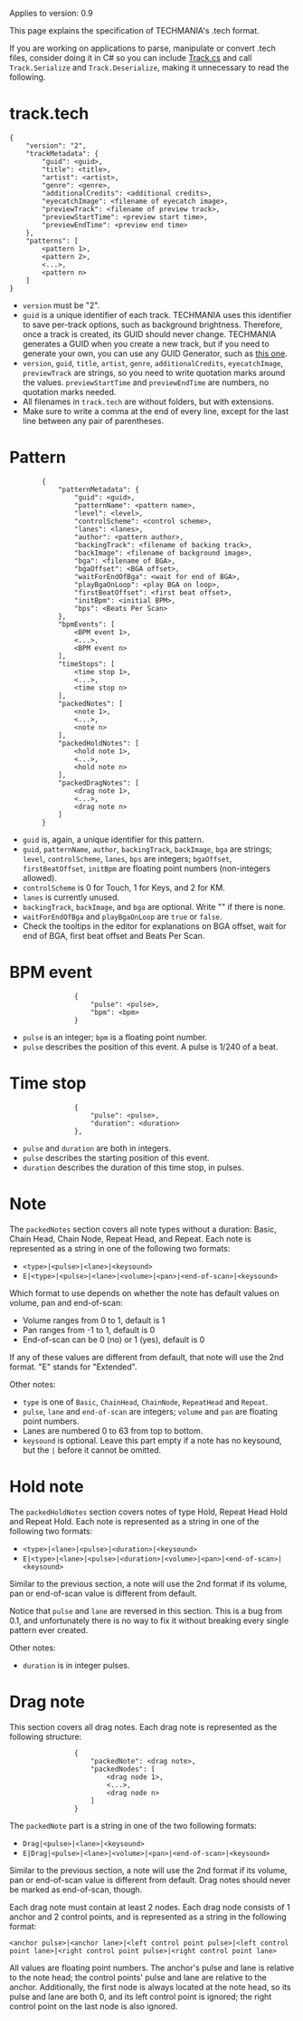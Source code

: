 Applies to version: 0.9

This page explains the specification of TECHMANIA's .tech format.

If you are working on applications to parse, manipulate or convert .tech files, consider doing it in C# so you can include [Track.cs](https://github.com/techmania-team/techmania/blob/master/TECHMANIA/Assets/Scripts/Serializable/Track.cs) and call `Track.Serialize` and `Track.Deserialize`, making it unnecessary to read the following.

# track.tech
```
{
	"version": "2",
	"trackMetadata": {
		"guid": <guid>,
		"title": <title>,
		"artist": <artist>,
		"genre": <genre>,
		"additionalCredits": <additional credits>,
		"eyecatchImage": <filename of eyecatch image>,
		"previewTrack": <filename of preview track>,
		"previewStartTime": <preview start time>,
		"previewEndTime": <preview end time>
	},
	"patterns": [
		<pattern 1>,
		<pattern 2>,
		<...>,
		<pattern n>
	]
}
```

* `version` must be "2".
* `guid` is a unique identifier of each track. TECHMANIA uses this identifier to save per-track options, such as background brightness. Therefore, once a track is created, its GUID should never change. TECHMANIA generates a GUID when you create a new track, but if you need to generate your own, you can use any GUID Generator, such as [this one](https://www.guidgenerator.com/online-guid-generator.aspx).
* `version`, `guid`, `title`, `artist`, `genre`, `additionalCredits`, `eyecatchImage`, `previewTrack` are strings, so you need to write quotation marks around the values. `previewStartTime` and `previewEndTime` are numbers, no quotation marks needed.
* All filenames in `track.tech` are without folders, but with extensions.
* Make sure to write a comma at the end of every line, except for the last line between any pair of parentheses.

# Pattern
```
		{
			"patternMetadata": {
				"guid": <guid>,
				"patternName": <pattern name>,
				"level": <level>,
				"controlScheme": <control scheme>,
				"lanes": <lanes>,
				"author": <pattern author>,
				"backingTrack": <filename of backing track>,
				"backImage": <filename of background image>,
				"bga": <filename of BGA>,
				"bgaOffset": <BGA offset>,
				"waitForEndOfBga": <wait for end of BGA>,
				"playBgaOnLoop": <play BGA on loop>,
				"firstBeatOffset": <first beat offset>,
				"initBpm": <initial BPM>,
				"bps": <Beats Per Scan>
			},
			"bpmEvents": [
				<BPM event 1>,
				<...>,
				<BPM event n>
			],
			"timeStops": [
				<time stop 1>,
				<...>,
				<time stop n>
			],
			"packedNotes": [
				<note 1>,
				<...>,
				<note n>
			],
			"packedHoldNotes": [
				<hold note 1>,
				<...>,
				<hold note n>
			],
			"packedDragNotes": [
				<drag note 1>,
				<...>,
				<drag note n>
			]
		}
```

* `guid` is, again, a unique identifier for this pattern.
* `guid`, `patternName`, `author`, `backingTrack`, `backImage`, `bga` are strings; `level`, `controlScheme`, `lanes`, `bps` are integers; `bgaOffset`, `firstBeatOffset`, `initBpm` are floating point numbers (non-integers allowed).
* `controlScheme` is 0 for Touch, 1 for Keys, and 2 for KM.
* `lanes` is currently unused.
* `backingTrack`, `backImage`, and `bga` are optional. Write "" if there is none.
* `waitForEndOfBga` and `playBgaOnLoop` are `true` or `false`.
* Check the tooltips in the editor for explanations on BGA offset, wait for end of BGA, first beat offset and Beats Per Scan.

# BPM event

```
				{
					"pulse": <pulse>,
					"bpm": <bpm>
				}
```

* `pulse` is an integer; `bpm` is a floating point number.
* `pulse` describes the position of this event. A pulse is 1/240 of a beat.

# Time stop

```
				{
					"pulse": <pulse>,
					"duration": <duration>
				},
```

* `pulse` and `duration` are both in integers.
* `pulse` describes the starting position of this event.
* `duration` describes the duration of this time stop, in pulses.

# Note

The `packedNotes` section covers all note types without a duration: Basic, Chain Head, Chain Node, Repeat Head, and Repeat. Each note is represented as a string in one of the following two formats:
* `<type>|<pulse>|<lane>|<keysound>`
* `E|<type>|<pulse>|<lane>|<volume>|<pan>|<end-of-scan>|<keysound>`

Which format to use depends on whether the note has default values on volume, pan and end-of-scan:
* Volume ranges from 0 to 1, default is 1
* Pan ranges from -1 to 1, default is 0
* End-of-scan can be 0 (no) or 1 (yes), default is 0

If any of these values are different from default, that note will use the 2nd format. "E" stands for "Extended".

Other notes:
* `type` is one of `Basic`, `ChainHead`, `ChainNode`, `RepeatHead` and `Repeat`.
* `pulse`, `lane` and `end-of-scan` are integers; `volume` and `pan` are floating point numbers.
* Lanes are numbered 0 to 63 from top to bottom.
* `keysound` is optional. Leave this part empty if a note has no keysound, but the `|` before it cannot be omitted.

# Hold note

The `packedHoldNotes` section covers notes of type Hold, Repeat Head Hold and Repeat Hold. Each note is represented as a string in one of the following two formats:
* `<type>|<lane>|<pulse>|<duration>|<keysound>`
* `E|<type>|<lane>|<pulse>|<duration>|<volume>|<pan>|<end-of-scan>|<keysound>`

Similar to the previous section, a note will use the 2nd format if its volume, pan or end-of-scan value is different from default.

Notice that `pulse` and `lane` are reversed in this section. This is a bug from 0.1, and unfortunately there is no way to fix it without breaking every single pattern ever created.

Other notes:
* `duration` is in integer pulses.

# Drag note

This section covers all drag notes. Each drag note is represented as the following structure:

```
				{
					"packedNote": <drag note>,
					"packedNodes": [
						<drag node 1>,
						<...>,
						<drag node n>
					]
				}
```

The `packedNote` part is a string in one of the two following formats:
* `Drag|<pulse>|<lane>|<keysound>`
* `E|Drag|<pulse>|<lane>|<volume>|<pan>|<end-of-scan>|<keysound>`

Similar to the previous section, a note will use the 2nd format if its volume, pan or end-of-scan value is different from default. Drag notes should never be marked as end-of-scan, though.

Each drag note must contain at least 2 nodes. Each drag node consists of 1 anchor and 2 control points, and is represented as a string in the following format:

`<anchor pulse>|<anchor lane>|<left control point pulse>|<left control point lane>|<right control point pulse>|<right control point lane>`

All values are floating point numbers. The anchor's pulse and lane is relative to the note head; the control points' pulse and lane are relative to the anchor. Additionally, the first node is always located at the note head, so its pulse and lane are both 0, and its left control point is ignored; the right control point on the last node is also ignored.
